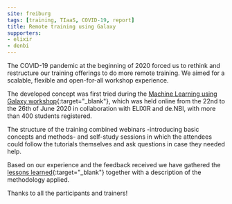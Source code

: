 ```yaml
---
site: freiburg
tags: [training, TIaaS, COVID-19, report]
title: Remote training using Galaxy
supporters:
- elixir
- denbi
---
```


The COVID-19 pandemic at the beginning of 2020 forced us to rethink and restructure our training offerings to do more remote training. We aimed for a scalable, flexible and open-for-all workshop experience. 

The developed concept was first tried during the [Machine Learning using Galaxy workshop](https://elixir-europe.org/events/machine-learning-using-galaxy-webinar-workshop-series){:target="_blank"}, which was held online from the 22nd to the 26th of June 2020 in collaboration with ELIXIR and de.NBI, with more than 400 students registered. 

The structure of the training combined webinars -introducing basic concepts and methods- and self-study sessions in which the attendees could follow the tutorials themselves and ask questions in case they needed help. 

Based on our experience and the feedback received we have gathered the [lessons learned](https://docs.google.com/document/d/1_sQocj98DxhgnyvtXbRvcXlV84T_I3K1rFmWrMuw6x0/preview#){:target="_blank"} together with a description of the methodology applied.

Thanks to all the participants and trainers!
